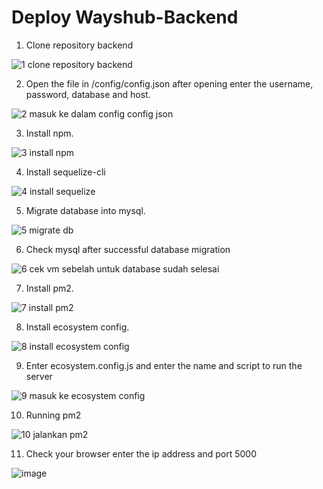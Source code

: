 # Deploy Wayshub-Backend

1. Clone repository backend

![1  clone repository backend](https://github.com/user-attachments/assets/a6ae3a3f-148e-464c-9b9f-c2a1a0c68ab2)

2. Open the file in /config/config.json after opening enter the username, password, database and host.

![2  masuk ke dalam config config json](https://github.com/user-attachments/assets/af1ddd63-5bc3-4619-9763-aa73857f0fc0)

3. Install npm.

![3  install npm](https://github.com/user-attachments/assets/ff4a6310-2368-4abe-af26-d8a506272aae)

4. Install sequelize-cli

![4  install sequelize](https://github.com/user-attachments/assets/89c041f6-0551-43a6-997d-8503dd2a2871)

5. Migrate database into mysql.

![5  migrate db](https://github.com/user-attachments/assets/742c49f6-4571-427b-9646-6e843d6a185a)

6. Check mysql after successful database migration

![6  cek vm sebelah untuk database sudah selesai](https://github.com/user-attachments/assets/be442860-1648-4408-8d96-b1ad64417d34)

7. Install pm2.

![7  install pm2](https://github.com/user-attachments/assets/a97685a6-4f31-4eff-9b50-0398691208b3)

8. Install ecosystem config.

![8  install ecosystem config](https://github.com/user-attachments/assets/1a67c972-778e-47b3-91a3-bdc2cf7a1f79)

9. Enter ecosystem.config.js and enter the name and script to run the server

![9  masuk ke ecosystem config](https://github.com/user-attachments/assets/1c04a817-c3a7-4b48-83b3-927cc0d5b4fc)

10. Running pm2

![10  jalankan pm2](https://github.com/user-attachments/assets/2c1cd227-a22f-4f26-a39f-dde1b33f416e)

11. Check your browser enter the ip address and port 5000

![image](https://github.com/user-attachments/assets/94313a78-a682-49b2-91d8-af7037672b56)


